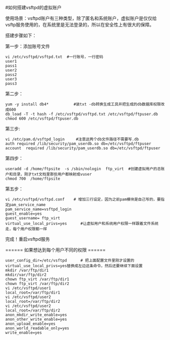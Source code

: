 <!-- --- tag: linux centos vsftpd ftp 进阶  -->
<!-- --- title: 如何搭建vsftpd的虚拟账户  -->
#如何搭建vsftpd的虚拟账户 

使用场景：vsftpd账户有三种类型，除了匿名和系统账户，虚拟账户是仅仅给vsftp服务使用的，在系统里是无法登录的，所以在安全性上有很大的保障。

搭建步骤如下：

第一步：添加账号文件 

```
vi /etc/vsftpd/vsftpd.txt  #一行账号，一行密码
user1  
pass1         
user2
pass2 
user3
pass3
```

第二步：

```
yum -y install db4*           #装txt -db转换生成工具并把生成的db数据库权限改成600
db_load -T -t hash -f /etc/vsftpd/vsftpd.txt /etc/vsftpd/ftpuser.db   
chmod 600 /etc/vsftpd/ftpuser.db   
```


第三步: 

```
vi /etc/pam.d/vsftpd_login     #注意这两个db文件路径不需要写.db
auth required /lib/security/pam_userdb.so db=/etc/vsftpd/ftpuser
account  required /lib/security/pam_userdb.so db=/etc/vsftpd/ftpuser
```


第四步： 

```
useradd -d /home/ftpsite  -s /sbin/nologin  ftp_virt  #创建虚拟用户的总账户和目录，刚才txt文档里那些用户都映射成vuser
chmod 700  /home/ftpsite
```

第五步：
```
vi /etc/vsftpd/vsftpd.conf    # 增加三行设定，因为之前pam模块是自己写的，要指定pam_service_name
pam_service_name=vsftpd_login
guest_enable=yes
guest_username= ftp_virt
virtual_use_local_privs=yes      #让虚拟用户和系统用户权限一样跟着文件系统走，每个用户权限都一样
```

完成！重启vsftpd服务


 

====== 如果想达到每个用户不同的权限 ======

```
user_config_dir=/etc/vsftpd      # 把上面配置文件里刚才设置的virtual_use_local_privs=yes替换成左边这条命令，然后还要继续下面设置 
mkdir /var/ftp/dir1
mkdir/var/ftp/dir2
chown ftp_virt /var/ftp/dir1
chown ftp_virt /var/ftp/dir2
vi /etc/vsftpd/user1 
local_root=/var/ftp/dir1
vi /etc/vsftpd/user2
local_root=/var/ftp/dir2
vi /etc/vsftpd/user2
local_root=/var/ftp/dir2
anon_mkdir_write_enable=yes
anon_other_write_enable=yes
anon_upload_enable=yes
anon_world_readable_only=yes
write_enable=yes 
```
